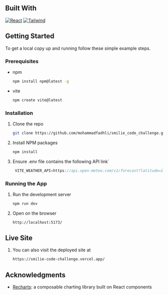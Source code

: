 ## Built With

[![React][React.js]][React-url]
[![Tailwind][Tailwind.css]][Tailwind-url]

## Getting Started

To get a local copy up and running follow these simple example steps.

### Prerequisites

* npm
  ```sh
  npm install npm@latest -g
  ```

* vite
  ```sh
  npm create vite@latest
  ```

### Installation

1. Clone the repo
   ```sh
   git clone https://github.com/mohammadfadhli/smilie_code_challenge.git
   ```
2. Install NPM packages
   ```sh
   npm install
   ```
3. Ensure .env file contains the following API link`
   ```js
    VITE_WEATHER_API=https://api.open-meteo.com/v1/forecast?latitude=1.29&longitude=103.85&hourly=relativehumidity_2m,direct_radiation&daily=temperature_2m_max,temperature_2m_min&timezone=Asia%2FSingapore&start_date=2023-10-01&end_date=2023-10-10
   ```

### Running the App

1. Run the development server
   ```sh
   npm run dev
   ```
2. Open on the browser
   ```sh
   http://localhost:5173/
   ```

## Live Site

1. You can also visit the deployed site at
   ```sh
   https://smilie-code-challenge.vercel.app/
   ```

## Acknowledgments

* [Recharts](https://recharts.org/en-US/): a composable charting library built on React components

<!-- MARKDOWN LINKS & IMAGES -->
<!-- https://www.markdownguide.org/basic-syntax/#reference-style-links -->
[React.js]: https://img.shields.io/badge/React-20232A?style=for-the-badge&logo=react&logoColor=61DAFB
[React-url]: https://reactjs.org/
[Tailwind.css]: https://img.shields.io/badge/Tailwind_CSS-38B2AC?style=for-the-badge&logo=tailwind-css&logoColor=white
[Tailwind-url]: https://tailwindcss.com/
